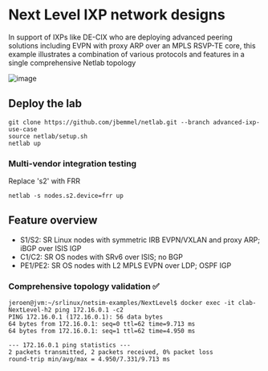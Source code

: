 # Next Level IXP network designs

In support of IXPs like DE-CIX who are deploying advanced peering solutions including
EVPN with proxy ARP over an MPLS RSVP-TE core, this example illustrates a combination
of various protocols and features in a single comprehensive Netlab topology

![image](https://user-images.githubusercontent.com/2031627/194090612-8494753e-3268-4e87-a46b-e984574df9df.png)

## Deploy the lab
```
git clone https://github.com/jbemmel/netlab.git --branch advanced-ixp-use-case
source netlab/setup.sh
netlab up
```

### Multi-vendor integration testing

Replace 's2' with FRR
```
netlab -s nodes.s2.device=frr up
```

## Feature overview

* S1/S2: SR Linux nodes with symmetric IRB EVPN/VXLAN and proxy ARP; iBGP over ISIS IGP
* C1/C2: SR OS nodes with SRv6 over ISIS; no BGP
* PE1/PE2: SR OS nodes with L2 MPLS EVPN over LDP; OSPF IGP

### Comprehensive topology validation ✅

```
jeroen@jvm:~/srlinux/netsim-examples/NextLevel$ docker exec -it clab-NextLevel-h2 ping 172.16.0.1 -c2
PING 172.16.0.1 (172.16.0.1): 56 data bytes
64 bytes from 172.16.0.1: seq=0 ttl=62 time=9.713 ms
64 bytes from 172.16.0.1: seq=1 ttl=62 time=4.950 ms

--- 172.16.0.1 ping statistics ---
2 packets transmitted, 2 packets received, 0% packet loss
round-trip min/avg/max = 4.950/7.331/9.713 ms
```
